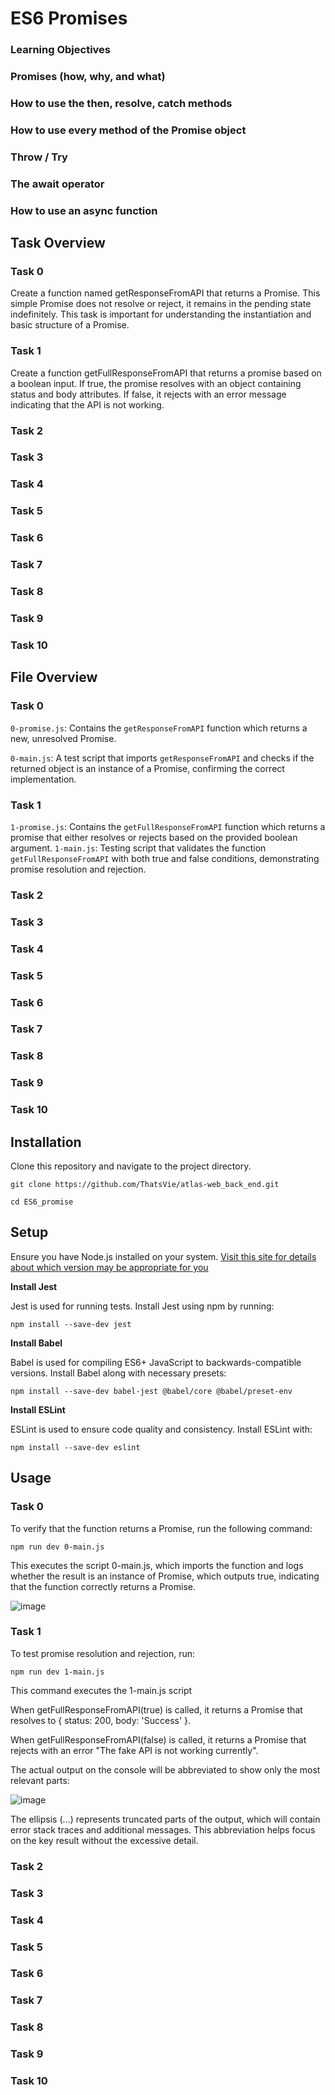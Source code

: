 # ES6 Promises

### Learning Objectives

### Promises (how, why, and what)

### How to use the then, resolve, catch methods

### How to use every method of the Promise object

### Throw / Try

### The await operator

### How to use an async function


## Task Overview

### Task 0

Create a function named getResponseFromAPI that returns a Promise. This simple Promise does not resolve or reject, it remains in the pending state indefinitely. This task is important for understanding the instantiation and basic structure of a Promise.

### Task 1

Create a function getFullResponseFromAPI that returns a promise based on a boolean input. If true, the promise resolves with an object containing status and body attributes. If false, it rejects with an error message indicating that the API is not working.

### Task 2


### Task 3


### Task 4


### Task 5


### Task 6


### Task 7


### Task 8


### Task 9


### Task 10

## File Overview

### Task 0
`0-promise.js`: Contains the `getResponseFromAPI` function which returns a new, unresolved Promise.

`0-main.js`: A test script that imports `getResponseFromAPI` and checks if the returned object is an instance of a Promise, confirming the correct implementation.

### Task 1
`1-promise.js`: Contains the `getFullResponseFromAPI` function which returns a promise that either resolves or rejects based on the provided boolean argument.
`1-main.js`: Testing script that validates the function `getFullResponseFromAPI` with both true and false conditions, demonstrating promise resolution and rejection.

### Task 2


### Task 3


### Task 4


### Task 5


### Task 6


### Task 7


### Task 8


### Task 9


### Task 10


## Installation
Clone this repository and navigate to the project directory.

```
git clone https://github.com/ThatsVie/atlas-web_back_end.git
```

```
cd ES6_promise
```

## Setup
Ensure you have Node.js installed on your system. [ Visit this site for details about which version may be appropriate for you ](https://github.com/nodejs/Release)

**Install Jest**

Jest is used for running tests. Install Jest using npm by running:
```
npm install --save-dev jest
```

**Install Babel**

Babel is used for compiling ES6+ JavaScript to backwards-compatible versions. Install Babel along with necessary presets:
```
npm install --save-dev babel-jest @babel/core @babel/preset-env
```

**Install ESLint**

ESLint is used to ensure code quality and consistency. Install ESLint with:
```
npm install --save-dev eslint
```

## Usage

### Task 0
To verify that the function returns a Promise, run the following command:
```
npm run dev 0-main.js
```
This executes the script 0-main.js, which imports the function and logs whether the result is an instance of Promise, which outputs true, indicating that the function correctly returns a Promise.

![image](https://github.com/ThatsVie/atlas-web_back_end/assets/143755961/53e531a8-087d-4328-a517-ee4d8ebb4c57)


### Task 1
To test promise resolution and rejection, run:
```
npm run dev 1-main.js
```
This command executes the 1-main.js script

When getFullResponseFromAPI(true) is called, it returns a Promise that resolves to { status: 200, body: 'Success' }.

When getFullResponseFromAPI(false) is called, it returns a Promise that rejects with an error "The fake API is not working currently".

The actual output on the console will be abbreviated to show only the most relevant parts:

![image](https://github.com/ThatsVie/atlas-web_back_end/assets/143755961/cbe45f19-858f-4eff-b314-3e8265b2e155)


The ellipsis (...) represents truncated parts of the output, which will contain error stack traces and additional messages. This abbreviation helps focus on the key result without the excessive detail.

### Task 2


### Task 3



### Task 4


### Task 5


### Task 6


### Task 7


### Task 8


### Task 9


### Task 10
